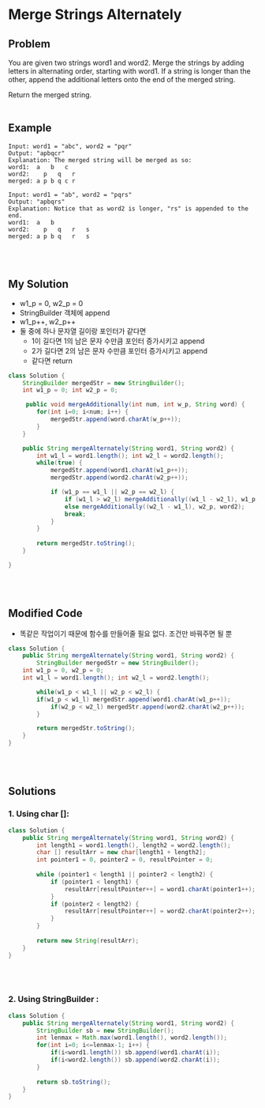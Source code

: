 # Merge Strings Alternately

## Problem
You are given two strings word1 and word2. Merge the strings by adding letters in alternating order, starting with word1. If a string is longer than the other, append the additional letters onto the end of the merged string.

Return the merged string.
<br><br>

## Example
```
Input: word1 = "abc", word2 = "pqr"
Output: "apbqcr"
Explanation: The merged string will be merged as so:
word1:  a   b   c
word2:    p   q   r
merged: a p b q c r
```
```
Input: word1 = "ab", word2 = "pqrs"
Output: "apbqrs"
Explanation: Notice that as word2 is longer, "rs" is appended to the end.
word1:  a   b 
word2:    p   q   r   s
merged: a p b q   r   s
```
<br><br>
## My Solution
- w1_p = 0, w2_p = 0
- StringBuilder 객체에 append
- w1_p++, w2_p++
- 둘 중에 하나 문자열 길이랑 포인터가 같다면
    - 1이 길다면 1의 남은 문자 수만큼 포인터 증가시키고 append
    - 2가 길다면 2의 남은 문자 수만큼 포인터 증가시키고 append
    - 같다면 return

```java
class Solution {
    StringBuilder mergedStr = new StringBuilder();
    int w1_p = 0; int w2_p = 0;

     public void mergeAdditionally(int num, int w_p, String word) {
        for(int i=0; i<num; i++) {
            mergedStr.append(word.charAt(w_p++));
        }
    }

    public String mergeAlternately(String word1, String word2) {
        int w1_l = word1.length(); int w2_l = word2.length();
        while(true) {
            mergedStr.append(word1.charAt(w1_p++));
            mergedStr.append(word2.charAt(w2_p++));

            if (w1_p == w1_l || w2_p == w2_l) {
                if (w1_l > w2_l) mergeAdditionally((w1_l - w2_l), w1_p, word1);
                else mergeAdditionally((w2_l - w1_l), w2_p, word2); 
                break;
            }
        }
	
        return mergedStr.toString();
    }

}
```
<br><br>

## Modified Code
- 똑같은 작업이기 때문에 함수를 만들어줄 필요 없다. 조건만 바꿔주면 될 뿐

```java
class Solution {
    public String mergeAlternately(String word1, String word2) {
        StringBuilder mergedStr = new StringBuilder();
	int w1_p = 0, w2_p = 0;
	int w1_l = word1.length(); int w2_l = word2.length();

        while(w1_p < w1_l || w2_p < w2_l) {
	    if(w1_p < w1_l) mergedStr.append(word1.charAt(w1_p++));
            if(w2_p < w2_l) mergedStr.append(word2.charAt(w2_p++));
        }

        return mergedStr.toString();
    }
}
```
<br><br>
## Solutions
### 1. Using char []:
```java
class Solution {	
	public String mergeAlternately(String word1, String word2) {
		int length1 = word1.length(), length2 = word2.length();	
		char [] resultArr = new char[length1 + length2];
		int pointer1 = 0, pointer2 = 0, resultPointer = 0;
			
		while (pointer1 < length1 || pointer2 < length2) {
			if (pointer1 < length1) {
				resultArr[resultPointer++] = word1.charAt(pointer1++);
			}
			if (pointer2 < length2) {
				resultArr[resultPointer++] = word2.charAt(pointer2++);
			}	
		}
		
		return new String(resultArr);
	}
}
```
<br><br>
### 2. Using StringBuilder : 
```java
class Solution {
	public String mergeAlternately(String word1, String word2) {
		StringBuilder sb = new StringBuilder();
		int lenmax = Math.max(word1.length(), word2.length());
		for(int i=0; i<=lenmax-1; i++) {
			if(i<word1.length()) sb.append(word1.charAt(i));
			if(i<word2.length()) sb.append(word2.charAt(i));
		}
		
		return sb.toString();
	}
}
```
